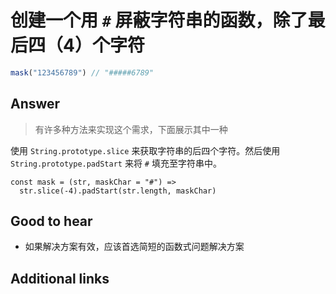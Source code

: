 # 创建一个用 `#` 屏蔽字符串的函数，除了最后四（4）个字符

```js
mask("123456789") // "#####6789"
```

## Answer

> 有许多种方法来实现这个需求，下面展示其中一种

使用 `String.prototype.slice` 来获取字符串的后四个字符。然后使用 `String.prototype.padStart` 来将 `#` 填充至字符串中。

```es6
const mask = (str, maskChar = "#") =>
  str.slice(-4).padStart(str.length, maskChar)
```

## Good to hear

* 如果解决方案有效，应该首选简短的函数式问题解决方案

## Additional links

<!-- tags: (javascript) -->

<!-- expertise: (1) -->
